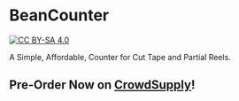 # BeanCounter
[![CC BY-SA 4.0][cc-by-sa-shield]][cc-by-sa]

A Simple, Affordable, Counter for Cut Tape and Partial Reels.

## Pre-Order Now on [CrowdSupply](https://www.crowdsupply.com/great-big-factory/beancounter)!

[cc-by-sa]: http://creativecommons.org/licenses/by-sa/4.0/
[cc-by-sa-shield]: https://img.shields.io/badge/License-CC%20BY--SA%204.0-lightgrey.svg
